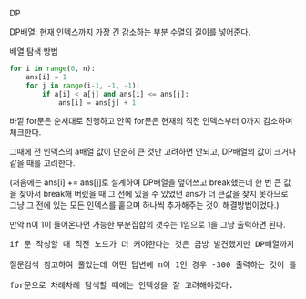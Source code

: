 DP

DP배열: 현재 인덱스까지 가장 긴 감소하는 부분 수열의 길이를 넣어준다.

배열 탐색 방법
```python
for i in range(0, n):
    ans[i] = 1
    for j in range(i-1, -1, -1):
        if a[i] < a[j] and ans[i] <= ans[j]:
            ans[i] = ans[j] + 1
```
바깥 for문은 순서대로 진행하고 안쪽 for문은 현재의 직전 인덱스부터 0까지 감소하며 체크한다.

그때에 전 인덱스의 a배열 값이 단순히 큰 것만 고려하면 안되고, DP배열의 값이 크거나 같을 때를 고려한다.

(처음에는 ans[i] += ans[j]로 설계하여 DP배열을 덮어쓰고 break했는데 한 번 큰 값을 찾아서 break해 버렸을 때 그 전에 있을 수 있었던 ans가 더 큰값을 찾지 못하므로 그냥 그 전에 있는 모든 인덱스를 훝으며 하나씩 추가해주는 것이 해결방법이었다.) 

만약 n이 1이 들어온다면 가능한 부분집합의 갯수는 1임으로 1을 그냥 출력하면 된다.

<pre>
if 문 작성할 때 직전 노드가 더 커야한다는 것은 금방 발견했지만 DP배열까지 비교해야한다는 생각을 못했다. 아직 DP가 서툰 것이 많이 티가 난다.

질문검색 참고하여 풀었는데 어떤 답변에 n이 1인 경우 -300 출력하는 것이 틀렸다고 올린 것인데 그게 맞다고 생각해서 한참 고민했다. 문제를 제대로 생각하며 풀어야겠다...

for문으로 차례차례 탐색할 때에는 인덱싱을 잘 고려해야겠다.
</pre>